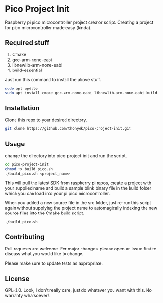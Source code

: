 # Pico Project Init

Raspberry pi pico microcontroller project creator script.
Creating a project for pico microcontroller made easy (kinda).

## Required stuff
1. Cmake
2. gcc-arm-none-eabi
3. libnewlib-arm-none-eabi
4. build-essential

Just run this command to install the above stuff.
```bash
sudo apt update
sudo apt install cmake gcc-arm-none-eabi libnewlib-arm-none-eabi build-essential
```

## Installation

Clone this repo to your desired directory.

```bash
git clone https://github.com/thonyek/pico-project-init.git
```

## Usage

change the directory into pico-project-init and run the script.
```bash
cd pico-project-init
chmod +x build_pico.sh
./build_pico.sh <project_name>
```
This will pull the latest SDK from raspberry pi repos, create a project with your supplied name and build a sample blink binary file in the build folder which you can load into your pi pico microcontroller.

When you added a new source file in the src folder, just re-run this script again without supplying the project name to automagically indexing the new source files into the Cmake build script.
```bash
./build_pico.sh
```
## Contributing
Pull requests are welcome. For major changes, please open an issue first to discuss what you would like to change.

Please make sure to update tests as appropriate.

## License
GPL-3.0. Look, I don't really care, just do whatever you want with this. No warranty whatsoever!.
